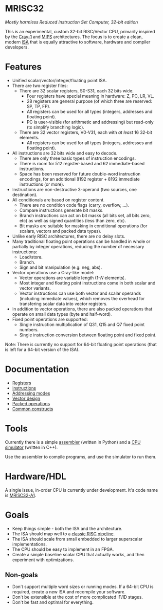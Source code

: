 # MRISC32
*Mostly harmless Reduced Instruction Set Computer, 32-bit edition*

This is an experimental, custom 32-bit RISC/Vector CPU, primarily inspired by the [Cray-1](https://en.wikipedia.org/wiki/Cray-1) and [MIPS](https://en.wikipedia.org/wiki/MIPS_architecture) architectures. The focus is to create a clean, modern [ISA](https://en.wikipedia.org/wiki/Instruction_set_architecture) that is equally attractive to software, hardware and compiler developers.

# Features

* Unified scalar/vector/integer/floating point ISA.
* There are two register files:
  - There are 32 scalar registers, S0-S31, each 32 bits wide.
    - Four registers have special meaning in hardware: Z, PC, LR, VL.
    - 28 registers are general purpose (of which three are reserved: SP, TP, FP).
    - All registers can be used for all types (integers, addresses and floating point).
    - PC is user-visible (for arithmetic and addressing) but read-only (to simplify branching logic).
  - There are 32 vector registers, V0-V31, each with *at least* 16 32-bit elements.
    - All registers can be used for all types (integers, addresses and floating point).
* All instructions are 32 bits wide and easy to decode.
  - There are only three basic types of instruction encodings.
  - There is room for 512 register-based and 62 immediate-based instructions.
  - Space has been reserved for future double-word instruction encodings, for an additional 8192 register + 8192 immediate instructions (or more).
* Instructions are non-destructive 3-operand (two sources, one destination).
* All conditionals are based on register content.
  - There are no condition code flags (carry, overflow, ...).
  - Compare instructions generate bit masks.
  - Branch instructions can act on bit masks (all bits set, all bits zero, etc) as well as signed quantities (less than zero, etc).
  - Bit masks are suitable for masking in conditional operations (for scalars, vectors and packed data types).
* Unlike early RISC architectures, there are *no* delay slots.
* Many traditional floating point operations can be handled in whole or partially by integer operations, reducing the number of necessary instructions:
  - Load/store.
  - Branch.
  - Sign and bit manipulation (e.g. neg, abs).
* Vector operations use a Cray-like model:
  - Vector operations are variable length (1-*N* elements).
  - Most integer and floating point instructions come in both scalar and vector variants.
  - Vector instructions can use both vector and scalar operands (including immediate values), which removes the overhead for transfering scalar data into vector registers.
* In addition to vector operations, there are also packed operations that operate on small data types (byte and half-word).
* Fixed point operations are supported:
  - Single instruction multiplication of Q31, Q15 and Q7 fixed point numbers.
  - Single instruction conversion between floating point and fixed point.

Note: There is currently no support for 64-bit floating point operations (that is left for a 64-bit version of the ISA).


# Documentation

* [Registers](doc/Registers.md)
* [Instructions](doc/Instructions.md)
* [Addressing modes](doc/AddressingModes.md)
* [Vector design](doc/VectorDesign.md)
* [Packed operations](doc/PackedOperations.md)
* [Common constructs](doc/CommonConstructs.md)


# Tools

Currently there is a simple [assembler](asm/) (written in Python) and a [CPU simulator](sim/) (written in C++).

Use the assembler to compile programs, and use the simulator to run them.


# Hardware/HDL

A single issue, in-order CPU is currently under development. It's code name is [MRISC32-A1](mrisc32-a1/).


# Goals

* Keep things simple - both the ISA and the architecture.
* The ISA should map well to a [classic RISC pipeline](https://en.wikipedia.org/wiki/Classic_RISC_pipeline).
* The ISA should scale from small embedded to larger superscalar implementations.
* The CPU should be easy to implement in an FPGA.
* Create a simple baseline scalar CPU that actually works, and then experiment with optimizations.

## Non-goals

* Don't support multiple word sizes or running modes. If a 64-bit CPU is required, create a new ISA and recompile your software.
* Don't be extensible at the cost of more complicated IF/ID stages.
* Don't be fast and optimal for everything.

